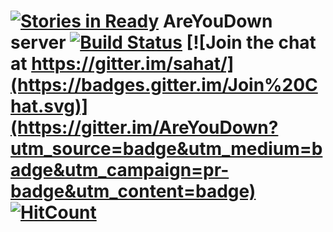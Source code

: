 [![Stories in Ready](https://badge.waffle.io/AreYouDown/ayd-server.png?label=ready&title=Ready)](https://waffle.io/AreYouDown/ayd-server)
AreYouDown server [![Build Status](https://travis-ci.org/AreYouDown/ayd-server.svg?branch=master)](https://travis-ci.org/AreYouDown/ayd-server)  [![Join the chat at https://gitter.im/sahat/](https://badges.gitter.im/Join%20Chat.svg)](https://gitter.im/AreYouDown?utm_source=badge&utm_medium=badge&utm_campaign=pr-badge&utm_content=badge)  [![HitCount](https://hitt.herokuapp.com/AreYouDown/ayd-server.svg)](https://github.com/AreYouDown/ayd-server)
=======================

